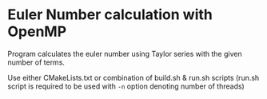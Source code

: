 # Euler Number calculation with OpenMP

Program calculates the euler number using Taylor series with the given number of terms.

Use either CMakeLists.txt or combination of build.sh & run.sh scripts
(run.sh script is required to be used with `-n` option denoting number of threads)

